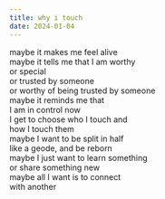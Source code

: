 ```yaml
---
title: why i touch
date: 2024-01-04
---
```


maybe it makes me feel alive  
maybe it tells me that I am worthy  
or special  
or trusted by someone  
or worthy of being trusted by someone  
maybe it reminds me that  
I am in control now  
I get to choose who I touch and  
how I touch them  
maybe I want to be split in half  
like a geode, and be reborn  
maybe I just want to learn something  
or share something new  
maybe all I want is to connect  
with another